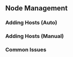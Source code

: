## Node Management ##

### Adding Hosts (Auto) ###

### Adding Hosts (Manual) ###

### Common Issues ###